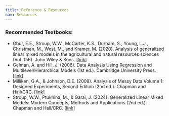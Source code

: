 ```yaml
---
title: Reference & Resources
nav: Resources
---
```


### Recommended Textbooks:  

- Gbur, E.E., Stroup, W.W., McCarter, K.S., Durham, S., Young, L.J., Christman, M., West, M., and Kramer, M. (2020). Analysis of generalized linear mixed models in the agricultural and natural resources sciences (Vol. 156). John Wiley & Sons. [[link](https://www.wiley.com/en-us/Analysis+of+Generalized+Linear+Mixed+Models+in+the+Agricultural+and+Natural+Resources+Sciences-p-9780891181828)]
-	Gelman, A. and Hill, J. (2006). Data Analysis Using Regression and Multilevel/Hierarchical Models (1st ed.). Cambridge University Press. [[link](https://www.amazon.com/Analysis-Regression-Multilevel-Hierarchical-Models/dp/052168689X/ref=pd_lpo_sccl_3/131-3172861-4727912?pd_rd_w=mjiqJ&content-id=amzn1.sym.4c8c52db-06f8-4e42-8e56-912796f2ea6c&pf_rd_p=4c8c52db-06f8-4e42-8e56-912796f2ea6c&pf_rd_r=G0DJKJDQA9GM5S2RABKA&pd_rd_wg=Apa9i&pd_rd_r=e8be25f9-32fa-442e-a7e6-e51f94e5d229&pd_rd_i=052168689X&psc=1)]
-	Milliken, G.A., & Johnson, D.E. (2009). Analysis of Messy Data Volume 1: Designed Experiments, Second Edition (2nd ed.). Chapman and Hall/CRC. [[link](https://doi.org/10.1201/EBK1584883340)]
-	Stroup, W.W., Ptukhina, M., & Garai, J. (2024). Generalized Linear Mixed Models: Modern Concepts, Methods and Applications (2nd ed.). Chapman and Hall/CRC. [[link](https://www.routledge.com/Generalized-Linear-Mixed-Models-Modern-Concepts-Methods-and-Applications/Stroup-Ptukhina-Garai/p/book/9781498755566?srsltid=AfmBOop80SBSwTFMCIzkiTtYe-5uir_Xnw2KVZxa1oXb4LJWrLRx0Wwq)]


